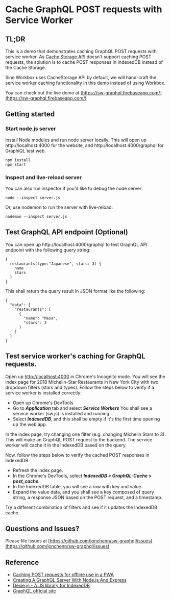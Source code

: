 # Cache GraphQL POST requests with Service Worker

## TL;DR

This is a demo that demonstrates caching GraphQL POST requests with service worker. As [Cache Storage API](https://developer.mozilla.org/en-US/docs/Web/API/CacheStorage) doesn't support caching POST requests, the solution is to cache POST responses in IndexedDB instead of the Cache Storage.

Sine Workbox uses CacheStorage API by default, we will hand-craft the service worker caching functionality in this demo instead of using Workbox.

You can check out the live demo at [https://sw-graphql.firebaseapp.com/](https://sw-graphql.firebaseapp.com/)

## Getting started

### Start node.js server

Install Node modules and run node server locally. This will open up http://localhost:4000 for the website, and http://localhost:4000/graphql for GraphiQL test web.

```
npm install
npm start
```

### Inspect and live-reload server

You can also run inspector if you'd like to debug the node server:

```
node --inspect server.js
```

Or, use nodemon to run the server with live-reload:

```
nodemon --inspect server.js
```

## Test GraphQL API endpoint (Optional)

You can open up http://localhost:4000/graphql to test GraphQL API endpoint with the following query string:

```
{
  restaurants(type:"Japanese", stars: 3) {
    name
    stars
  }
}
```

This shall return the query result in JSON format like the following:
```
{
  "data": {
    "restaurants": [
      {
        "name": "Masa",
        "stars": 3
      }
    ]
  }
}
```

## Test service worker's caching for GraphQL requests.

Open up [http://localhost:4000](http://localhost:4000) in Chrome's Incognito mode. You will see the index page for 2018 Michelin-Star Restaurants in New York City with two dropdown filters (stars and types). Follow the steps below to verify if a service worker is installed correctly:

- Open up Chrome's DevTools
- Go to ***Application*** tab and select ***Service Workers*** You shall see a service worker (sw.js) is installed and running.
- Select ***IndexedDB***, and this shall be empty if it's the first time opening up the web app.

In the index page, try changing one filter (e.g. changing Michelin Stars to 3). This will make an GraphQL POST request to the backend. The service worker will cache it in the IndexedDB based on the query.

Now, follow the steps below to verify the cached POST responses in IndexedDB.

- Refresh the index page.
- In the Chrome's DevTools, select ***IndexedDB > GraphQL-Cache > post_cache***.
- In the IndexedDB table, you will see a row with key and value.
- Expand the value data, and you shall see a key composed of query string, a response JSON based on the POST request, and a timestamp.

Try a different combination of filters and see if it updates the IndexedDB cache.

## Questions and Issues?

Please file issues at [https://github.com/jonchenn/sw-graphql/issues](https://github.com/jonchenn/sw-graphql/issues)

## Reference

- [Caching POST requests for offline use in a PWA](https://a.kabachnik.info/offline-post-requests-via-service-worker-and-indexeddb.html)
- [Creating A GraphQL Server With Node.js And Express](https://medium.com/codingthesmartway-com-blog/creating-a-graphql-server-with-node-js-and-express-f6dddc5320e1)
- [Dexie.js - A JS library for IndexedDB](https://dexie.org/docs/Tutorial/Getting-started)
- [GraphQL official site](https://graphql.org/)
